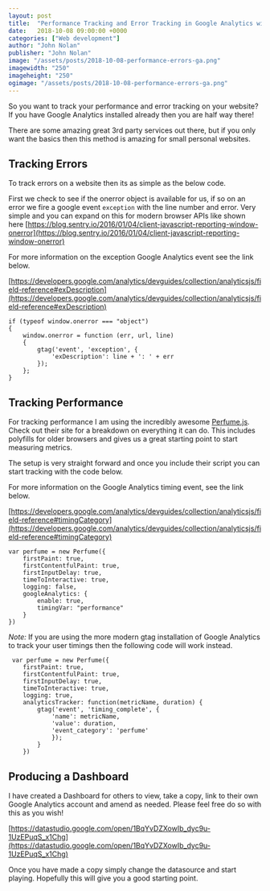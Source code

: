 ```yaml
---
layout: post
title:  "Performance Tracking and Error Tracking in Google Analytics with Data Studio"
date:   2018-10-08 09:00:00 +0000
categories: ["Web development"]
author: "John Nolan"
publisher: "John Nolan"
image: "/assets/posts/2018-10-08-performance-errors-ga.png"
imagewidth: "250"
imageheight: "250"
ogimage: "/assets/posts/2018-10-08-performance-errors-ga.png"
---
```


So you want to track your performance and error tracking on your website? If you have Google Analytics installed
already then you are half way there!

There are some amazing great 3rd party services out there, but if you only want the basics then
this method is amazing for small personal websites.

## Tracking Errors

To track errors on a website then its as simple as the below code.

First we check to see if the onerror object is available for us, if so on an error we fire a google event
`exception` with the line number and error. Very simple and you can expand on this for modern browser APIs like
shown here [https://blog.sentry.io/2016/01/04/client-javascript-reporting-window-onerror](https://blog.sentry.io/2016/01/04/client-javascript-reporting-window-onerror)

For more information on the exception Google Analytics event see the link below.

[https://developers.google.com/analytics/devguides/collection/analyticsjs/field-reference#exDescription](https://developers.google.com/analytics/devguides/collection/analyticsjs/field-reference#exDescription)

```
if (typeof window.onerror === "object")
{
    window.onerror = function (err, url, line)
    {
        gtag('event', 'exception', {
            'exDescription': line + ': ' + err
        });
    };
}
```

## Tracking Performance

For tracking performance I am using the incredibly awesome [Perfume.js](http://zizzamia.github.io/perfume/). Check out their site
for a breakdown on everything it can do. This includes polyfills for older browsers and gives us a great
starting point to start measuring metrics.

The setup is very straight forward and once you include their script you can start tracking with the code below.

For more information on the Google Analytics timing event, see the link below.

[https://developers.google.com/analytics/devguides/collection/analyticsjs/field-reference#timingCategory](https://developers.google.com/analytics/devguides/collection/analyticsjs/field-reference#timingCategory)


```
var perfume = new Perfume({
    firstPaint: true,
    firstContentfulPaint: true,
    firstInputDelay: true,
    timeToInteractive: true,
    logging: false,
    googleAnalytics: {
        enable: true,
        timingVar: "performance"
    }
})
```


*Note:* If you are using the more modern gtag installation of Google Analytics to track your user timings then the following
code will work instead.

```
 var perfume = new Perfume({
    firstPaint: true,
    firstContentfulPaint: true,
    firstInputDelay: true,
    timeToInteractive: true,
    logging: true,
    analyticsTracker: function(metricName, duration) {
        gtag('event', 'timing_complete', {
            'name': metricName,
            'value': duration,
            'event_category': 'perfume'
            });
        }
    })
```

## Producing a Dashboard

I have created a Dashboard for others to view, take a copy, link to their own Google Analytics account and amend
as needed. Please feel free do so with this as you wish!

[https://datastudio.google.com/open/1BqYvDZXowIb_dyc9u-1UzEPuqS_x1Chg](https://datastudio.google.com/open/1BqYvDZXowIb_dyc9u-1UzEPuqS_x1Chg)

Once you have made a copy simply change the datasource and start playing. Hopefully this will give you a good
starting point.